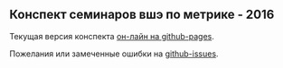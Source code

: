Конспект семинаров вшэ по метрике - 2016
---------------------------


Текущая версия конспекта [он-лайн на github-pages](https://bdemeshev.github.io/em301/2016/stud_notes).

Пожелания или замеченные ошибки на [github-issues](https://github.com/bdemeshev/em301/issues).
